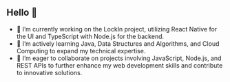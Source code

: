## Hello 👋

- 🔭 I’m currently working on the LockIn project, utilizing React Native for the UI and TypeScript with Node.js for the backend.
- 🌱 I’m actively learning Java, Data Structures and Algorithms, and Cloud Computing to expand my technical expertise.
- 👯 I’m eager to collaborate on projects involving JavaScript, Node.js, and REST APIs to further enhance my web development skills and contribute to innovative solutions.

  
<!--
**EphraimGibson/ephraimgibson** is a ✨ _special_ ✨ repository because its `README.md` (this file) appears on your GitHub profile.

Here are some ideas to get you started:

- 🔭 I’m currently working on ...
- 🌱 I’m currently learning ...
- 👯 I’m looking to collaborate on ...
- 🤔 I’m looking for help with ...
- 💬 Ask me about ...
- 📫 How to reach me: ...
- 😄 Pronouns: ...
- ⚡ Fun fact: ...
-->
